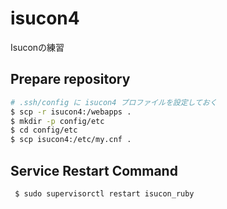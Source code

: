 # isucon4
Isuconの練習

## Prepare repository

```bash
# .ssh/config に isucon4 プロファイルを設定しておく
$ scp -r isucon4:/webapps .
$ mkdir -p config/etc
$ cd config/etc
$ scp isucon4:/etc/my.cnf .
```

## Service Restart Command
```
 $ sudo supervisorctl restart isucon_ruby
```
